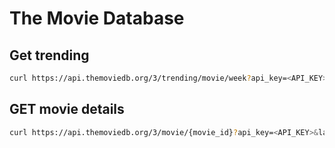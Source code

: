 # The Movie Database

## Get trending

```sh
curl https://api.themoviedb.org/3/trending/movie/week?api_key=<API_KEY>
```

## GET movie details

```sh
curl https://api.themoviedb.org/3/movie/{movie_id}?api_key=<API_KEY>&language=en-US
```
